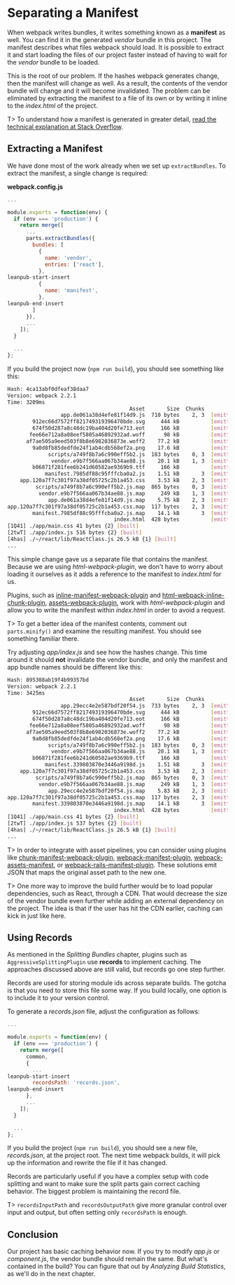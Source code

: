 # Separating a Manifest

When webpack writes bundles, it writes something known as a **manifest** as well. You can find it in the generated *vendor* bundle in this project. The manifest describes what files webpack should load. It is possible to extract it and start loading the files of our project faster instead of having to wait for the *vendor* bundle to be loaded.

This is the root of our problem. If the hashes webpack generates change, then the manifest will change as well. As a result, the contents of the vendor bundle will change and it will become invalidated. The problem can be eliminated by extracting the manifest to a file of its own or by writing it inline to the *index.html* of the project.

T> To understand how a manifest is generated in greater detail, [read the technical explanation at Stack Overflow](https://stackoverflow.com/questions/39548175/can-someone-explain-webpacks-commonschunkplugin/39600793).

## Extracting a Manifest

We have done most of the work already when we set up `extractBundles`. To extract the manifest, a single change is required:

**webpack.config.js**

```javascript
...

module.exports = function(env) {
  if (env === 'production') {
    return merge([
      ...
      parts.extractBundles({
        bundles: [
          {
            name: 'vendor',
            entries: ['react'],
          },
leanpub-start-insert
          {
            name: 'manifest',
          },
leanpub-end-insert
        ]
      }),
      ...
    ]);
  }

  ...
};
```

If you build the project now (`npm run build`), you should see something like this:

```bash
Hash: 4ca13abf0dfeaf38daa7
Version: webpack 2.2.1
Time: 3209ms
                                       Asset       Size  Chunks                    Chunk Names
                 app.de061a38d4efe81f14d9.js  710 bytes    2, 3  [emitted]         app
        912ec66d7572ff821749319396470bde.svg     444 kB          [emitted]  [big]
        674f50d287a8c48dc19ba404d20fe713.eot     166 kB          [emitted]  [big]
       fee66e712a8a08eef5805a46892932ad.woff      98 kB          [emitted]  [big]
      af7ae505a9eed503f8b8e6982036873e.woff2    77.2 kB          [emitted]  [big]
        9a0d8fb85dedfde24f1ab4cdb568ef2a.png    17.6 kB          [emitted]
             scripts/a749f8b7a6c990eff5b2.js  183 bytes    0, 3  [emitted]
              vendor.e9b7f566aa067b34ae88.js    20.1 kB    1, 3  [emitted]         vendor
        b06871f281fee6b241d60582ae9369b9.ttf     166 kB          [emitted]  [big]
            manifest.7985df88c95fffcba0a2.js    1.51 kB       3  [emitted]         manifest
    app.120a7f7c301f97a38df05725c2b1a453.css    3.53 kB    2, 3  [emitted]         app
         scripts/a749f8b7a6c990eff5b2.js.map  865 bytes    0, 3  [emitted]
          vendor.e9b7f566aa067b34ae88.js.map     249 kB    1, 3  [emitted]         vendor
             app.de061a38d4efe81f14d9.js.map    5.75 kB    2, 3  [emitted]         app
app.120a7f7c301f97a38df05725c2b1a453.css.map  117 bytes    2, 3  [emitted]         app
        manifest.7985df88c95fffcba0a2.js.map    14.1 kB       3  [emitted]         manifest
                                  index.html  428 bytes          [emitted]
[1Q41] ./app/main.css 41 bytes {2} [built]
[2twT] ./app/index.js 516 bytes {2} [built]
[4has] ./~/react/lib/ReactClass.js 26.5 kB {1} [built]
...
```

This simple change gave us a separate file that contains the manifest. Because we are using *html-webpack-plugin*, we don't have to worry about loading it ourselves as it adds a reference to the manifest to *index.html* for us.

Plugins, such as [inline-manifest-webpack-plugin](https://www.npmjs.com/package/inline-manifest-webpack-plugin) and [html-webpack-inline-chunk-plugin](https://www.npmjs.com/package/html-webpack-inline-chunk-plugin), [assets-webpack-plugin](https://www.npmjs.com/package/assets-webpack-plugin), work with *html-webpack-plugin* and allow you to write the manifest within *index.html* in order to avoid a request.

T> To get a better idea of the manifest contents, comment out `parts.minify()` and examine the resulting manifest. You should see something familiar there.

Try adjusting *app/index.js* and see how the hashes change. This time around it should **not** invalidate the vendor bundle, and only the manifest and app bundle names should be different like this:

```bash
Hash: 895308ab19f4b99357bd
Version: webpack 2.2.1
Time: 3425ms
                                       Asset       Size  Chunks                    Chunk Names
                 app.29ecc4e2e587bdf20f54.js  733 bytes    2, 3  [emitted]         app
        912ec66d7572ff821749319396470bde.svg     444 kB          [emitted]  [big]
        674f50d287a8c48dc19ba404d20fe713.eot     166 kB          [emitted]  [big]
       fee66e712a8a08eef5805a46892932ad.woff      98 kB          [emitted]  [big]
      af7ae505a9eed503f8b8e6982036873e.woff2    77.2 kB          [emitted]  [big]
        9a0d8fb85dedfde24f1ab4cdb568ef2a.png    17.6 kB          [emitted]
             scripts/a749f8b7a6c990eff5b2.js  183 bytes    0, 3  [emitted]
              vendor.e9b7f566aa067b34ae88.js    20.1 kB    1, 3  [emitted]         vendor
        b06871f281fee6b241d60582ae9369b9.ttf     166 kB          [emitted]  [big]
            manifest.339803870e3446a9198d.js    1.51 kB       3  [emitted]         manifest
    app.120a7f7c301f97a38df05725c2b1a453.css    3.53 kB    2, 3  [emitted]         app
         scripts/a749f8b7a6c990eff5b2.js.map  865 bytes    0, 3  [emitted]
          vendor.e9b7f566aa067b34ae88.js.map     249 kB    1, 3  [emitted]         vendor
             app.29ecc4e2e587bdf20f54.js.map    5.83 kB    2, 3  [emitted]         app
app.120a7f7c301f97a38df05725c2b1a453.css.map  117 bytes    2, 3  [emitted]         app
        manifest.339803870e3446a9198d.js.map    14.1 kB       3  [emitted]         manifest
                                  index.html  428 bytes          [emitted]
[1Q41] ./app/main.css 41 bytes {2} [built]
[2twT] ./app/index.js 537 bytes {2} [built]
[4has] ./~/react/lib/ReactClass.js 26.5 kB {1} [built]
...
```

T> In order to integrate with asset pipelines, you can consider using plugins like [chunk-manifest-webpack-plugin](https://www.npmjs.com/package/chunk-manifest-webpack-plugin), [webpack-manifest-plugin](https://www.npmjs.com/package/webpack-manifest-plugin), [webpack-assets-manifest](https://www.npmjs.com/package/webpack-assets-manifest), or [webpack-rails-manifest-plugin](https://www.npmjs.com/package/webpack-rails-manifest-plugin). These solutions emit JSON that maps the original asset path to the new one.

T> One more way to improve the build further would be to load popular dependencies, such as React, through a CDN. That would decrease the size of the vendor bundle even further while adding an external dependency on the project. The idea is that if the user has hit the CDN earlier, caching can kick in just like here.

## Using Records

As mentioned in the *Splitting Bundles* chapter, plugins such as `AggressiveSplittingPlugin` use **records** to implement caching. The approaches discussed above are still valid, but records go one step further.

Records are used for storing module ids across separate builds. The gotcha is that you need to store this file some way. If you build locally, one option is to include it to your version control.

To generate a *records.json* file, adjust the configuration as follows:

```javascript
...

module.exports = function(env) {
  if (env === 'production') {
    return merge([
      common,
      {
        ...
leanpub-start-insert
        recordsPath: 'records.json',
leanpub-end-insert
      },
      ...
    ]);
  }

  ...
};
```

If you build the project (`npm run build`), you should see a new file, *records.json*, at the project root. The next time webpack builds, it will pick up the information and rewrite the file if it has changed.

Records are particularly useful if you have a complex setup with code splitting and want to make sure the split parts gain correct caching behavior. The biggest problem is maintaining the record file.

T> `recordsInputPath` and `recordsOutputPath` give more granular control over input and output, but often setting only `recordsPath` is enough.

## Conclusion

Our project has basic caching behavior now. If you try to modify *app.js* or *component.js*, the vendor bundle should remain the same. But what's contained in the build? You can figure that out by *Analyzing Build Statistics*, as we'll do in the next chapter.
